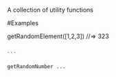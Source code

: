 A collection of utility functions

#Examples

getRandomElement([1,2,3])
//=> 323

````

```

getRandomNumber ...